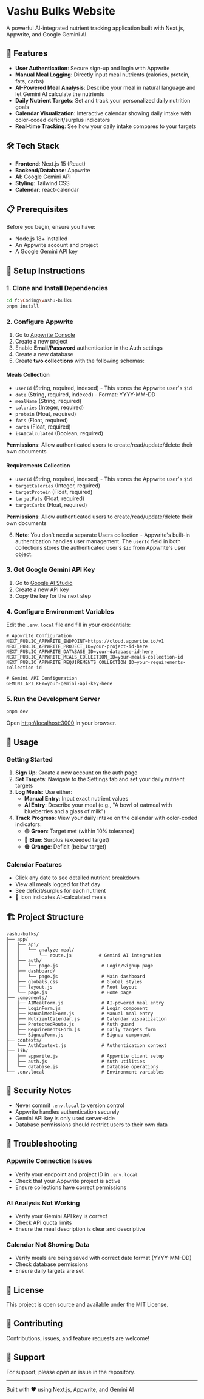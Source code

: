 # Vashu Bulks Website

A powerful AI-integrated nutrient tracking application built with Next.js, Appwrite, and Google Gemini AI.

## 🚀 Features

- **User Authentication**: Secure sign-up and login with Appwrite
- **Manual Meal Logging**: Directly input meal nutrients (calories, protein, fats, carbs)
- **AI-Powered Meal Analysis**: Describe your meal in natural language and let Gemini AI calculate the nutrients
- **Daily Nutrient Targets**: Set and track your personalized daily nutrition goals
- **Calendar Visualization**: Interactive calendar showing daily intake with color-coded deficit/surplus indicators
- **Real-time Tracking**: See how your daily intake compares to your targets

## 🛠️ Tech Stack

- **Frontend**: Next.js 15 (React)
- **Backend/Database**: Appwrite
- **AI**: Google Gemini API
- **Styling**: Tailwind CSS
- **Calendar**: react-calendar

## 📋 Prerequisites

Before you begin, ensure you have:

- Node.js 18+ installed
- An Appwrite account and project
- A Google Gemini API key

## 🔧 Setup Instructions

### 1. Clone and Install Dependencies

```bash
cd f:\Coding\vashu-bulks
pnpm install
```

### 2. Configure Appwrite

1. Go to [Appwrite Console](https://cloud.appwrite.io/)
2. Create a new project
3. Enable **Email/Password** authentication in the Auth settings
4. Create a new database
5. Create **two collections** with the following schemas:

#### **Meals Collection**

- `userId` (String, required, indexed) - This stores the Appwrite user's `$id`
- `date` (String, required, indexed) - Format: YYYY-MM-DD
- `mealName` (String, required)
- `calories` (Integer, required)
- `protein` (Float, required)
- `fats` (Float, required)
- `carbs` (Float, required)
- `isAIcalculated` (Boolean, required)

**Permissions**: Allow authenticated users to create/read/update/delete their own documents

#### **Requirements Collection**

- `userId` (String, required, indexed) - This stores the Appwrite user's `$id`
- `targetCalories` (Integer, required)
- `targetProtein` (Float, required)
- `targetFats` (Float, required)
- `targetCarbs` (Float, required)

**Permissions**: Allow authenticated users to create/read/update/delete their own documents

6. **Note**: You don't need a separate Users collection - Appwrite's built-in authentication handles user management. The `userId` field in both collections stores the authenticated user's `$id` from Appwrite's user object.

### 3. Get Google Gemini API Key

1. Go to [Google AI Studio](https://makersuite.google.com/app/apikey)
2. Create a new API key
3. Copy the key for the next step

### 4. Configure Environment Variables

Edit the `.env.local` file and fill in your credentials:

```env
# Appwrite Configuration
NEXT_PUBLIC_APPWRITE_ENDPOINT=https://cloud.appwrite.io/v1
NEXT_PUBLIC_APPWRITE_PROJECT_ID=your-project-id-here
NEXT_PUBLIC_APPWRITE_DATABASE_ID=your-database-id-here
NEXT_PUBLIC_APPWRITE_MEALS_COLLECTION_ID=your-meals-collection-id
NEXT_PUBLIC_APPWRITE_REQUIREMENTS_COLLECTION_ID=your-requirements-collection-id

# Gemini API Configuration
GEMINI_API_KEY=your-gemini-api-key-here
```

### 5. Run the Development Server

```bash
pnpm dev
```

Open [http://localhost:3000](http://localhost:3000) in your browser.

## 📱 Usage

### Getting Started

1. **Sign Up**: Create a new account on the auth page
2. **Set Targets**: Navigate to the Settings tab and set your daily nutrient targets
3. **Log Meals**: Use either:
   - **Manual Entry**: Input exact nutrient values
   - **AI Entry**: Describe your meal (e.g., "A bowl of oatmeal with blueberries and a glass of milk")
4. **Track Progress**: View your daily intake on the calendar with color-coded indicators:
   - 🟢 **Green**: Target met (within 10% tolerance)
   - 🔵 **Blue**: Surplus (exceeded target)
   - 🟠 **Orange**: Deficit (below target)

### Calendar Features

- Click any date to see detailed nutrient breakdown
- View all meals logged for that day
- See deficit/surplus for each nutrient
- 🤖 icon indicates AI-calculated meals

## 🏗️ Project Structure

```
vashu-bulks/
├── app/
│   ├── api/
│   │   └── analyze-meal/
│   │       └── route.js          # Gemini AI integration
│   ├── auth/
│   │   └── page.js                # Login/Signup page
│   ├── dashboard/
│   │   └── page.js                # Main dashboard
│   ├── globals.css                # Global styles
│   ├── layout.js                  # Root layout
│   └── page.js                    # Home page
├── components/
│   ├── AIMealForm.js              # AI-powered meal entry
│   ├── LoginForm.js               # Login component
│   ├── ManualMealForm.js          # Manual meal entry
│   ├── NutrientCalendar.js        # Calendar visualization
│   ├── ProtectedRoute.js          # Auth guard
│   ├── RequirementsForm.js        # Daily targets form
│   └── SignupForm.js              # Signup component
├── contexts/
│   └── AuthContext.js             # Authentication context
├── lib/
│   ├── appwrite.js                # Appwrite client setup
│   ├── auth.js                    # Auth utilities
│   └── database.js                # Database operations
└── .env.local                     # Environment variables
```

## 🔐 Security Notes

- Never commit `.env.local` to version control
- Appwrite handles authentication securely
- Gemini API key is only used server-side
- Database permissions should restrict users to their own data

## 🐛 Troubleshooting

### Appwrite Connection Issues

- Verify your endpoint and project ID in `.env.local`
- Check that your Appwrite project is active
- Ensure collections have correct permissions

### AI Analysis Not Working

- Verify your Gemini API key is correct
- Check API quota limits
- Ensure the meal description is clear and descriptive

### Calendar Not Showing Data

- Verify meals are being saved with correct date format (YYYY-MM-DD)
- Check database permissions
- Ensure daily targets are set

## 📄 License

This project is open source and available under the MIT License.

## 🤝 Contributing

Contributions, issues, and feature requests are welcome!

## 📧 Support

For support, please open an issue in the repository.

---

Built with ❤️ using Next.js, Appwrite, and Gemini AI
